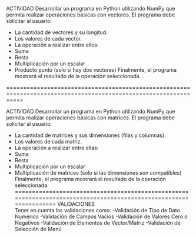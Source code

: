 ACTIVIDAD
Desarrollar un programa en Python utilizando NumPy que permita realizar operaciones básicas con vectores.
El programa debe solicitar al usuario:
- La cantidad de vectores y su longitud.
- Los valores de cada vector.
- La operación a realizar entre ellos:
- Suma
- Resta
- Multiplicación por un escalar
- Producto punto (solo si hay dos vectores)
Finalmente, el programa mostrará el resultado de la operación seleccionada.

=================================================================================================================

ACTIVIDAD
Desarrollar un programa en Python utilizando NumPy que permita realizar operaciones básicas con matrices.
El programa debe solicitar al usuario:
- La cantidad de matrices y sus dimensiones (filas y columnas).
- Los valores de cada matriz.
- La operación a realizar entre ellas:
- Suma
- Resta
- Multiplicación por un escalar
- Multiplicación de matrices (solo si las dimensiones son compatibles)
Finalmente, el programa mostrará el resultado de la operación seleccionada.
==================================================================================================================
VALIDACIONES  
Tener en cuenta las validaciones como:
-Validación de Tipo de Dato Numérico
-Validación de Campos Vacíos 
-Validación de Valores Cero o Negativos
-Validación de Elementos de Vector/Matriz 
-Validación de Selección de Menú


